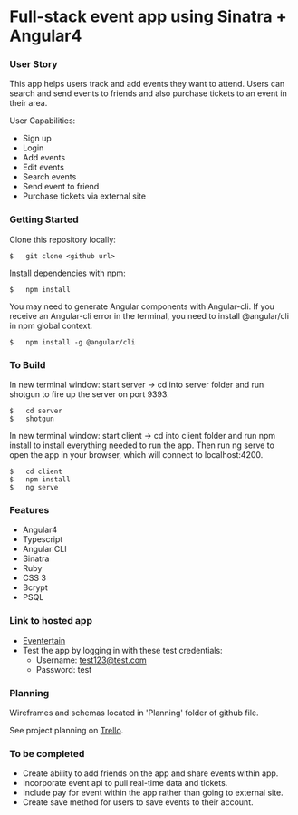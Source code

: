 # Full-stack event app using Sinatra + Angular4

### User Story

This app helps users track and add events they want to attend. Users can search and send events to friends and also purchase tickets to an event in their area.

User Capabilities:

 * Sign up
 * Login
 * Add events
 * Edit events
 * Search events
 * Send event to friend
 * Purchase tickets via external site

 ### Getting Started

Clone this repository locally:

	$ 	git clone <github url>

Install dependencies with npm:

	$ 	npm install
    
You may need to generate Angular components with Angular-cli. If you receive an Angular-cli error in the terminal, you need to install @angular/cli in npm global context.

	$ 	npm install -g @angular/cli

### To Build

In new terminal window: start server -> cd into server folder and run shotgun to fire up the server on port 9393.

	$	cd server
   	$	shotgun

In new terminal window: start client -> cd into client folder and run npm install to install everything needed to run the app. Then run ng serve to open the app in your browser, which will connect to localhost:4200.

	$	cd client
    $	npm install
    $	ng serve


### Features

*	Angular4
*	Typescript
*	Angular CLI
*	Sinatra
*	Ruby
*	CSS 3
*	Bcrypt
*	PSQL

### Link to hosted app

 * [Eventertain](<https://eventertain.herokuapp.com/login>)
 * Test the app by logging in with these test credentials:
 	* Username: test123@test.com
 	* Password: test

### Planning

Wireframes and schemas located in 'Planning' folder of github file. 

See project planning on [Trello](<https://trello.com/b/tVUp68wt/ga-project-3>).

### To be completed

* Create ability to add friends on the app and share events within app.
* Incorporate event api to pull real-time data and tickets.
* Include pay for event within the app rather than going to external site.
* Create save method for users to save events to their account.






